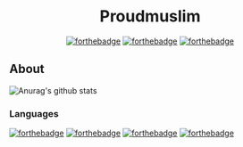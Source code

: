 <div align="center">

# Proudmuslim
[![forthebadge](https://forthebadge.com/images/badges/powered-by-comcast.svg)](https://forthebadge.com)
[![forthebadge](https://forthebadge.com/images/badges/it-works-why.svg)](https://forthebadge.com)
[![forthebadge](https://forthebadge.com/images/badges/uses-git.svg)](https://forthebadge.com)

</div>

## About

![Anurag's github stats](https://github-readme-stats.vercel.app/api?username=proudmuslim-dev&count_private=true&show_icons=true&theme=gotham)

### Languages 

[![forthebadge](https://img.shields.io/badge/kotlin-%230095D5.svg?&style=for-the-badge&logo=kotlin&logoColor=white)](https://forthebadge.com)
[![forthebadge](https://img.shields.io/badge/java-%22ED8B00.svg?&style=for-the-badge&logo=java&logoColor=white)](https://forthebadge.com)
[![forthebadge](https://img.shields.io/badge/python%20-%2314354C.svg?&style=for-the-badge&logo=python&logoColor=white)](https://forthebadge.com)
[![forthebadge](https://img.shields.io/badge/latex%20-%23008080.svg?&style=for-the-badge&logo=latex&logoColor=white)](https://forthebadge.com)
